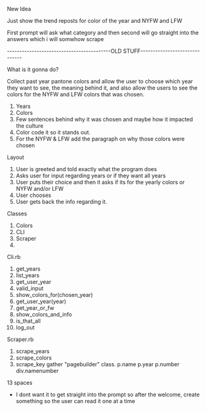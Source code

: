 New Idea

Just show the trend reposts for color of the year and NYFW and LFW

First prompt will ask what category and then second will go straight into the answers
which i will somwhow scrape















------------------------------------------OLD STUFF------------------------------

What is it gonna do?

Collect past year pantone colors and allow the user to choose
which year they want to see, the meaning behind it, and also allow
the users to see the colors for the NYFW and LFW colors that was chosen.

1. Years
2. Colors
3. Few sentences behind why it was chosen and maybe how it impacted the 
culture 
4. Color code it so it stands out.
5. For the NYFW & LFW add the paragraph on why those colors were chosen

Layout 
1. User is greeted and told exactly what the program does
2. Asks user for input regarding years or if they want all years
3. User puts their choice and then it asks if its for the yearly
colors or NYFW and/or LFW
4. User chooses
5. User gets back the info regarding it. 

Classes
1. Colors
2. CLI 
3. Scraper
4. 

Cli.rb
1. get_years
2. list_years
3. get_user_year
4. valid_input
5. show_colors_for(chosen_year)
6. get_user_year(year)
7. get_year_or_fw
8. show_colors_and_info
9. is_that_all
10. log_out

Scraper.rb
1. scrape_years 
2. scrape_colors
3. scrape_key
gather "pagebuilder" class.
p.name
p.year
p.number
div.namenumber

13 spaces

- I dont want it to get straight into the prompt so after the welcome, create something so the user can read it one at a time
